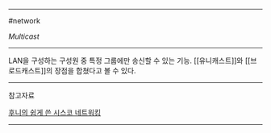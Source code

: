 
---

#network 

*Multicast*

---

LAN을 구성하는 구성원 중 특정 그룹에만 송신할 수 있는 기능. [[유니캐스트]]와 [[브로드캐스트]]의 장점을 합쳤다고 볼 수 있다.

---

참고자료

[후니의 쉽게 쓴 시스코 네트워킹](https://product.kyobobook.co.kr/detail/S000000562247)

---